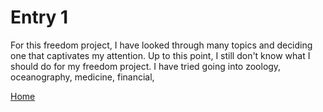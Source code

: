 # Entry 1

For this freedom project, I have looked through many topics and deciding one that captivates my attention. Up to this point, I still don't know what I should do for my freedom project. I have tried going into zoology, oceanography, medicine, financial, 

[Home](../README.md)
